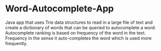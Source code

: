 # Word-Autocomplete-App
Java app that uses Trie data structures to read in a large file of text and create a dictionary of words that can be queried to autocomplete a word. 
Autocomplete ranking is based on frequency of the word in the text. Frequency in the sense it auto-completes the word which is used more frequently.
